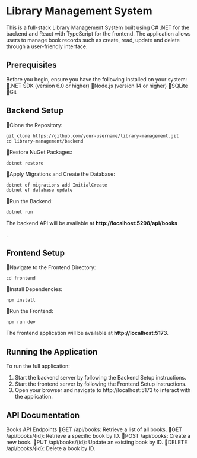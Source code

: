 # Library Management System


This is a full-stack Library Management System built using C# .NET for the backend and React with TypeScript for the frontend. The application allows users to manage book records such as create, read, update and delete through a user-friendly interface. 

## Prerequisites
Before you begin, ensure you have the following installed on your system:<br />
💠.NET SDK (version 6.0 or higher)
💠Node.js (version 14 or higher)
💠SQLite
💠Git


## Backend Setup
💠Clone the Repository:
```
git clone https://github.com/your-username/library-management.git
cd library-management/backend
```

💠Restore NuGet Packages:
```
dotnet restore
```

💠Apply Migrations and Create the Database:
```
dotnet ef migrations add InitialCreate
dotnet ef database update
```

💠Run the Backend:
```
dotnet run
```

<p>The backend API will be available at <b>http://localhost:5298/api/books</b></p>.

## Frontend Setup
💠Navigate to the Frontend Directory:
```
cd frontend
```

💠Install Dependencies:
```
npm install
```

💠Run the Frontend:
```
npm run dev
```

<p>The frontend application will be available at <b>http://localhost:5173</b>.</p>

## Running the Application
To run the full application:
1. Start the backend server by following the Backend Setup instructions.
2. Start the frontend server by following the Frontend Setup instructions.
3. Open your browser and navigate to http://localhost:5173 to interact with the application.

## API Documentation
Books API Endpoints
💠GET /api/books: Retrieve a list of all books.
💠GET /api/books/{id}: Retrieve a specific book by ID.
💠POST /api/books: Create a new book.
💠PUT /api/books/{id}: Update an existing book by ID.
💠DELETE /api/books/{id}: Delete a book by ID.
